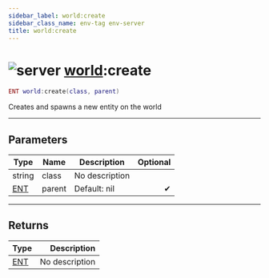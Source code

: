 ```yaml
---
sidebar_label: world:create
sidebar_class_name: env-tag env-server
title: world:create
---
```


# <img src='/img/wiki/server.png' alt='server' classname='env-tag' /> [world](../world/README.md):create

```lua
ENT world:create(class, parent)
```

Creates and spawns a new entity on the world<br/>

-----------------
## Parameters

| Type   | Name | Description | Optional |
| ------ | ---- | ----------- | -------: |
| string | class | No description |   |
| [ENT](../ent/README.md) | parent | Default: nil | ✔ |

-----------------
## Returns

| Type   | Description |
| ------ | ----------: |
| [ENT](../ent/README.md) | No description |
